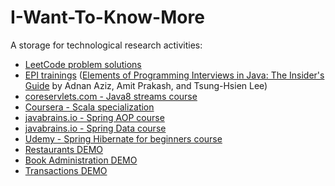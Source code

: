 # I-Want-To-Know-More

A storage for technological research activities:
* [LeetCode problem solutions](./leetcode)
* [EPI trainings](./epi) ([Elements of Programming Interviews in Java: The Insider's Guide](https://www.amazon.de/s?k=Elements+of+Programming+Interviews%3A+The+Insiders%27+Guide) by Adnan Aziz, Amit Prakash, and Tsung-Hsien Lee)
* [coreservlets.com - Java8 streams course](./course-coreservlets-java8-streams)
* [Coursera - Scala specialization](./course-coursera-scala-specialization)
* [javabrains.io - Spring AOP course](./course-javabrainsio-spring-aop)
* [javabrains.io - Spring Data course](./course-javabrainsio-spring-data)
* [Udemy - Spring Hibernate for beginners course](./course-udemy-spring-hibernate)
* [Restaurants DEMO](./demo-restaurants)
* [Book Administration DEMO](./demo-book-administration)
* [Transactions DEMO](./demo-transactions)
